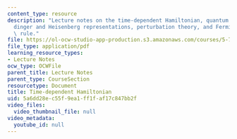 ```yaml
---
content_type: resource
description: "Lecture notes on the time-dependent Hamiltonian, quantum dynamics, Schr\xF6\
  dinger and Heisenberg representations, perturbation theory, and Fermi\u2019s golden\
  \ rule."
file: https://ol-ocw-studio-app-production.s3.amazonaws.com/courses/5-74-introductory-quantum-mechanics-ii-spring-2009/5a6dd28ec55f9ea1ff1faf17c847bb2f_MIT5_74s09_lec02.pdf
file_type: application/pdf
learning_resource_types:
- Lecture Notes
ocw_type: OCWFile
parent_title: Lecture Notes
parent_type: CourseSection
resourcetype: Document
title: Time-dependent Hamiltonian
uid: 5a6dd28e-c55f-9ea1-ff1f-af17c847bb2f
video_files:
  video_thumbnail_file: null
video_metadata:
  youtube_id: null
---
```

